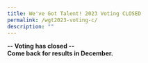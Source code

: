 ```yaml
---
title: We've Got Talent! 2023 Voting CLOSED
permalink: /wgt2023-voting-c/
description: ""
---
```



**-- Voting has closed --** <br>
**Come back for results in December.** <br>